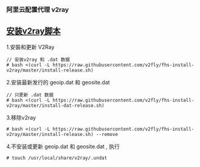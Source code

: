 ### 阿里云配置代理 v2ray

## [安装v2ray脚本](https://www.mozhe.cn/bug/detail/elRHc1BCd2VIckQxbjduMG9BVCtkZz09bW96aGUmozhe)  
1.安裝和更新 V2Ray  

```shell
// 安装v2ray 和 .dat 数据
# bash <(curl -L https://raw.githubusercontent.com/v2fly/fhs-install-v2ray/master/install-release.sh)
```

2.安装最新发行的 geoip.dat 和 geosite.dat  

```shell
// 只更新 .dat 数据
# bash <(curl -L https://raw.githubusercontent.com/v2fly/fhs-install-v2ray/master/install-dat-release.sh)

```

3.移除v2ray  
```shell
# bash <(curl -L https://raw.githubusercontent.com/v2fly/fhs-install-v2ray/master/install-release.sh) --remove
```

4.不安装或更新 geoip.dat 和 geosite.dat , 执行  
```shell
# touch /usr/local/share/v2ray/.undat
```

